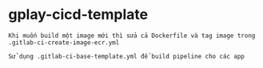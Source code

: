 # gplay-cicd-template

`Khi muốn build một image mới thì sửa cả Dockerfile và tag image trong .gitlab-ci-create-image-ecr.yml`

`Sử dụng .gitlab-ci-base-template.yml để build pipeline cho các app`
